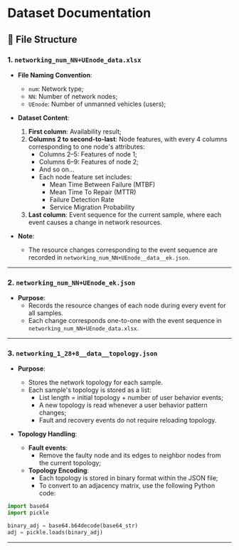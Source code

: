 # Dataset Documentation

## 📂 File Structure

### 1. `networking_num_NN+UEnode_data.xlsx`

- **File Naming Convention**:
  - `num`: Network type;
  - `NN`: Number of network nodes;
  - `UEnode`: Number of unmanned vehicles (users);

- **Dataset Content**:
  1. **First column**: Availability result;
  2. **Columns 2 to second-to-last**: Node features, with every 4 columns corresponding to one node's attributes:
     - Columns 2–5: Features of node 1;
     - Columns 6–9: Features of node 2;
     - And so on...
     - Each node feature set includes:
       - Mean Time Between Failure (MTBF)
       - Mean Time To Repair (MTTR)
       - Failure Detection Rate
       - Service Migration Probability
  3. **Last column**: Event sequence for the current sample, where each event causes a change in network resources.

- **Note**:
  - The resource changes corresponding to the event sequence are recorded in `networking_num_NN+UEnode__data__ek.json`.

---

### 2. `networking_num_NN+UEnode_ek.json`

- **Purpose**:
  - Records the resource changes of each node during every event for all samples.
  - Each change corresponds one-to-one with the event sequence in `networking_num_NN+UEnode_data.xlsx`.

---

### 3. `networking_1_28+8__data__topology.json`

- **Purpose**:
  - Stores the network topology for each sample.
  - Each sample's topology is stored as a list:
    - List length = initial topology + number of user behavior events;
    - A new topology is read whenever a user behavior pattern changes;
    - Fault and recovery events do not require reloading topology.

- **Topology Handling**:
  - **Fault events**:
    - Remove the faulty node and its edges to neighbor nodes from the current topology;
  - **Topology Encoding**:
    - Each topology is stored in binary format within the JSON file;
    - To convert to an adjacency matrix, use the following Python code:

```python
import base64
import pickle

binary_adj = base64.b64decode(base64_str)
adj = pickle.loads(binary_adj)
```

---